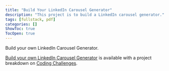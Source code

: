 ```yaml
---
title: "Build Your LinkedIn Carousel Generator"
description: "This project is to build a LinkedIn carousel generator."
tags: [fullstack, pdf]
categories: []
ShowToc: true
TocOpen: true
---
```


Build your own LinkedIn Carousel Generator.

<!--more-->

[Build your own LinkedIn Carousel Generator](https://codingchallenges.fyi/challenges/challenge-licq) is available with a project breakdown on [Coding Challenges](https://codingchallenges.fyi/).
